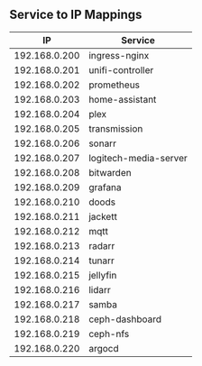 ## Service to IP Mappings

| IP            | Service              |
|---------------|----------------------|
| 192.168.0.200 |ingress-nginx         |
| 192.168.0.201 |unifi-controller      |
| 192.168.0.202 |prometheus            |
| 192.168.0.203 |home-assistant        |
| 192.168.0.204 |plex                  |
| 192.168.0.205 |transmission          |
| 192.168.0.206 |sonarr                |
| 192.168.0.207 |logitech-media-server |
| 192.168.0.208 |bitwarden             |
| 192.168.0.209 |grafana               |
| 192.168.0.210 |doods                 |
| 192.168.0.211 |jackett               |
| 192.168.0.212 |mqtt                  |
| 192.168.0.213 |radarr                |
| 192.168.0.214 |tunarr                |
| 192.168.0.215 |jellyfin              |
| 192.168.0.216 |lidarr                |
| 192.168.0.217 |samba                 |
| 192.168.0.218 |ceph-dashboard        |
| 192.168.0.219 |ceph-nfs              |
| 192.168.0.220 |argocd                |